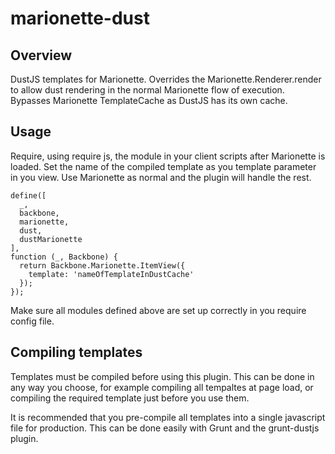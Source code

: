 # marionette-dust

## Overview
DustJS templates for Marionette. Overrides the Marionette.Renderer.render
to allow dust rendering in the normal Marionette flow of execution. Bypasses
Marionette TemplateCache as DustJS has its own cache.

## Usage
Require, using require js, the module in your client scripts after Marionette is 
loaded. Set the name of the compiled template as you template parameter in you view. 
Use Marionette as normal and the plugin will handle the rest.

```
define([
  _,
  backbone,
  marionette,
  dust,
  dustMarionette
],
function (_, Backbone) {
  return Backbone.Marionette.ItemView({
    template: 'nameOfTemplateInDustCache'
  });
});
```
Make sure all modules defined above are set up correctly in you require config file.

## Compiling templates
Templates must be compiled before using this plugin. This can be done in any way you 
choose, for example compiling all tempaltes at page load, or compiling the required 
template just before you use them. 

It is recommended that you pre-compile all templates into a single javascript file for
production. This can be done easily with Grunt and the grunt-dustjs plugin.
